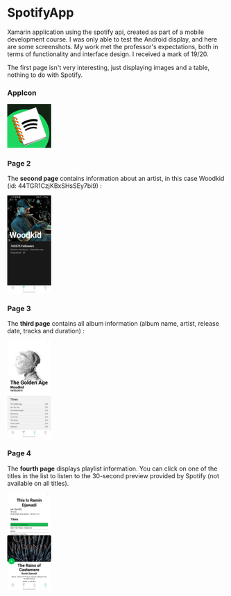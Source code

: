 # SpotifyApp
Xamarin application using the spotify api, created as part of a mobile development course. I was only able to test the Android display, and here are some screenshots.
My work met the professor's expectations, both in terms of functionality and interface design. I received a mark of 19/20.

The first page isn't very interesting, just displaying images and a table, nothing to do with Spotify.

### AppIcon
<img src="https://github.com/Pablo-Rio/SpotifyApp/blob/master/PaulSpotifyApp.Android/Resources/mipmap-hdpi/icon.png" alt="logo" style="width: 20%;">

### Page 2
The **second page** contains information about an artist, in this case Woodkid (id: 44TGR1CzjKBxSHsSEy7bi9) :

<img src="https://github.com/Pablo-Rio/SpotifyApp/raw/master/Images/Page2.png" alt="Page 2" style="width: 20%;">

### Page 3
The **third page** contains all album information (album name, artist, release date, tracks and duration) :

<img src="https://github.com/Pablo-Rio/SpotifyApp/raw/master/Images/Page3.png" alt="Page 3" style="width: 20%;">

### Page 4
The **fourth page** displays playlist information. You can click on one of the titles in the list to listen to the 30-second preview provided by Spotify (not available on all titles).

<img src="https://github.com/Pablo-Rio/SpotifyApp/raw/master/Images/Page4.png" alt="Page 4" style="width: 20%;">
